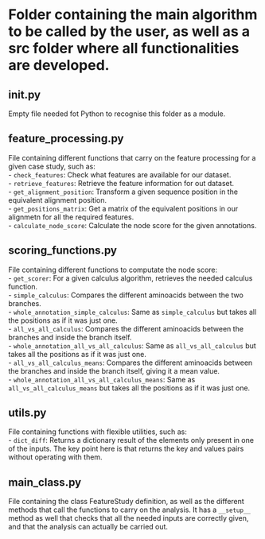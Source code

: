# Folder containing the main algorithm to be called by the user, as well as a src folder where all functionalities are developed.

## __init__.py
Empty file needed fot Python to recognise this folder as a module.

## feature_processing.py
File containing different functions that carry on the feature processing for a given case study, such as:
<br /> - `check_features`: Check what features are available for our dataset.
<br /> - `retrieve_features`: Retrieve the feature information for out dataset.
<br /> - `get_alignment_position`: Transform a given sequence position in the equivalent alignment position.
<br /> - `get_positions_matrix`: Get a matrix of the equivalent positions in our alignmetn for all the required features.
<br /> - `calculate_node_score`: Calculate the node score for the given annotations.

## scoring_functions.py
File containing different functions to computate the node score:
<br /> - `get_scorer`: For a given calculus algorithm, retrieves the needed calculus function.
<br /> - `simple_calculus`: Compares the different aminoacids between the two branches.
<br /> - `whole_annotation_simple_calculus`: Same as `simple_calculus` but takes all the positions as if it was just one.
<br /> - `all_vs_all_calculus`: Compares the different aminoacids between the branches and inside the branch itself.
<br /> - `whole_annotation_all_vs_all_calculus`: Same as `all_vs_all_calculus` but takes all the positions as if it was just one.
<br /> - `all_vs_all_calculus_means`: Compares the different aminoacids between the branches and inside the branch itself, giving it a mean value.
<br /> - `whole_annotation_all_vs_all_calculus_means`: Same as `all_vs_all_calculus_means` but takes all the positions as if it was just one.

## utils.py
File containing functions with flexible utilities, such as:
<br /> - `dict_diff`: Returns a dictionary result of the elements only present in one
    of the inputs. The key point here is that returns the key and values pairs without operating with them.

## main_class.py
File containing the class FeatureStudy definition, as well as the different methods that call the functions to carry on the analysis. It has a `__setup__` method as well that checks that all the needed inputs are correctly given, and that the analysis can actually be carried out.
